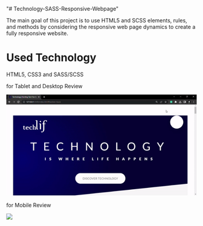 "# Technology-SASS-Responsive-Webpage"

The main goal of this project is to use HTML5 and SCSS elements, rules, and methods by considering the responsive web page dynamics to create a fully responsive website.

<h1>Used Technology</h1>

HTML5, CSS3 and SASS/SCSS

for Tablet and Desktop Review

<img src="/images/desktop-tablet-screensave.gif"/>

for Mobile Review

<img src="/images/mobile-screensave.gif"/>
